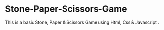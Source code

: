 # Stone-Paper-Scissors-Game
This is a basic Stone, Paper &amp; Scissors Game  using Html, Css &amp; Javascript .

